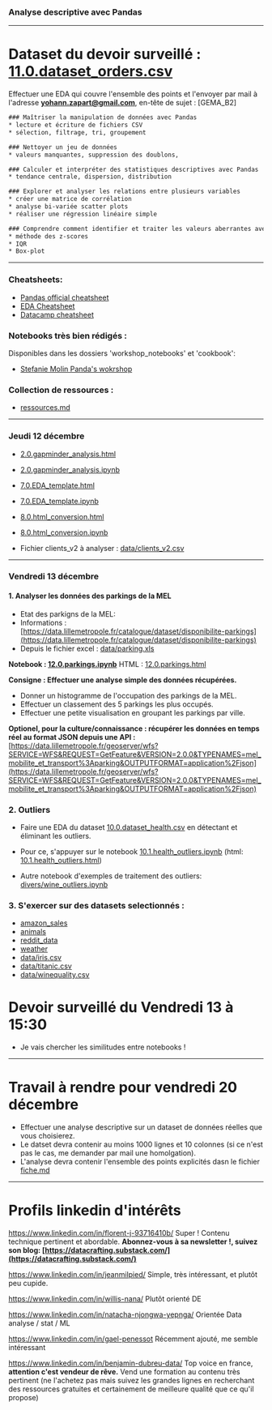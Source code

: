 ### Analyse descriptive avec Pandas

<hr>

# Dataset du devoir surveillé : [11.0.dataset_orders.csv](11.0.dataset_orders.csv)

Effectuer une EDA qui couvre l'ensemble des points et l'envoyer par mail à l'adresse **yohann.zapart@gmail.com**, en-tête de sujet : [GEMA_B2]

```txt
### Maîtriser la manipulation de données avec Pandas 
* lecture et écriture de fichiers CSV
* sélection, filtrage, tri, groupement

### Nettoyer un jeu de données 
* valeurs manquantes, suppression des doublons, 

### Calculer et interpréter des statistiques descriptives avec Pandas
* tendance centrale, dispersion, distribution

### Explorer et analyser les relations entre plusieurs variables 
* créer une matrice de corrélation
* analyse bi-variée scatter plots
* réaliser une régression linéaire simple 

### Comprendre comment identifier et traiter les valeurs aberrantes avec Python 
* méthode des z-scores
* IQR
* Box-plot
```

<hr>

### Cheatsheets:
* [Pandas official cheatsheet](Pandas_Cheat_Sheet_official.pdf)
* [EDA Cheatsheet](EDA_Cheat_Sheet.pdf)
* [Datacamp cheatsheet](Pandas_Cheat_Sheet_official.pdf)


### Notebooks très bien rédigés :
Disponibles dans les dossiers 'workshop_notebooks' et 'cookbook':
* [Stefanie Molin Panda's wokrshop](https://github.com/stefmolin/pandas-workshop)

### Collection de ressources :
* [ressources.md](ressources.md)

<hr>

### Jeudi 12 décembre

* [2.0.gapminder_analysis.html](2.0.gapminder_analysis.html)
* [2.0.gapminder_analysis.ipynb](2.0.gapminder_analysis.ipynb)

* [7.0.EDA_template.html](7.0.EDA_template.html)
* [7.0.EDA_template.ipynb](7.0.EDA_template.ipynb)

* [8.0.html_conversion.html](8.0.html_conversion.html)
* [8.0.html_conversion.ipynb](8.0.html_conversion.ipynb)

* Fichier clients_v2 à analyser : [data/clients_v2.csv](data/clients_v2.csv)

<hr>

### Vendredi 13 décembre

#### 1. Analyser les données des parkings de la MEL
* Etat des parkigns de la MEL:
* Informations : [https://data.lillemetropole.fr/catalogue/dataset/disponibilite-parkings](https://data.lillemetropole.fr/catalogue/dataset/disponibilite-parkings)
* Depuis le fichier excel : [data/parking.xls](data/parking.xls)

**Notebook : [12.0.parkings.ipynb](12.0.parkings.ipynb)**
HTML : [12.0.parkings.html](12.0.parkings.html)
 
**Consigne : Effectuer une analyse simple des données récupérées.**
* Donner un histogramme de l'occupation des parkings de la MEL.
* Effectuer un classement des 5 parkings les plus occupés.
* Effectuer une petite visualisation en groupant les parkings par ville.

**Optionel, pour la culture/connaissance : récupérer les données en temps réel au format JSON depuis une API :**[https://data.lillemetropole.fr/geoserver/wfs?SERVICE=WFS&REQUEST=GetFeature&VERSION=2.0.0&TYPENAMES=mel_mobilite_et_transport%3Aparking&OUTPUTFORMAT=application%2Fjson](https://data.lillemetropole.fr/geoserver/wfs?SERVICE=WFS&REQUEST=GetFeature&VERSION=2.0.0&TYPENAMES=mel_mobilite_et_transport%3Aparking&OUTPUTFORMAT=application%2Fjson)



### 2. Outliers

* Faire une EDA du dataset [10.0.dataset_health.csv](10.0.dataset_health.csv) en détectant et éliminant les outliers.

* Pour ce, s'appuyer sur le notebook [10.1.health_outliers.ipynb](10.1.health_outliers.ipynb) (html: [10.1.health_outliers.html](10.1.health_outliers.html))

* Autre notebook d'exemples de traitement des outliers: [divers/wine_outliers.ipynb](divers/wine_outliers.ipynb)


### 3. S'exercer sur des datasets selectionnés :
* [amazon_sales](amazon_sales/)
* [animals](animals/)
* [reddit_data](reddit_data/)
* [weather](weather/)
* [data/iris.csv](data/iris.csv)
* [data/titanic.csv](data/titanic.csv)
* [data/winequality.csv](data/winequality.csv)

# Devoir surveillé du Vendredi 13 à 15:30
- Je vais chercher les similitudes entre notebooks !

<hr>

# Travail à rendre pour vendredi 20 décembre
- Effectuer une analyse descriptive sur un dataset de données réelles que vous choisierez.
- Le datset devra contenir au moins 1000 lignes et 10 colonnes (si ce n'est pas le cas, me demander par mail une homolgation).
- L'analyse devra contenir l'ensemble des points explicités dasn le fichier [fiche.md](fiche.md)


<hr>

# Profils linkedin d'intérêts

https://www.linkedin.com/in/florent-j-93716410b/
Super ! Contenu technique pertinent et abordable.
**Abonnez-vous à sa newsletter !, suivez son blog: [https://datacrafting.substack.com/](https://datacrafting.substack.com/)**

https://www.linkedin.com/in/jeanmilpied/
Simple, très intéressant, et plutôt peu cupide.

https://www.linkedin.com/in/willis-nana/
Plutôt orienté DE

https://www.linkedin.com/in/natacha-njongwa-yepnga/
Orientée Data analyse / stat / ML

https://www.linkedin.com/in/gael-penessot
Récemment ajouté, me semble intéressant

https://www.linkedin.com/in/benjamin-dubreu-data/
Top voice en france, **attention c'est vendeur de rêve.** Vend une formation au contenu très pertinent (ne l'achetez pas mais suivez les grandes lignes en recherchant des ressources gratuites et certainement de meilleure qualité que ce qu'il propose)

